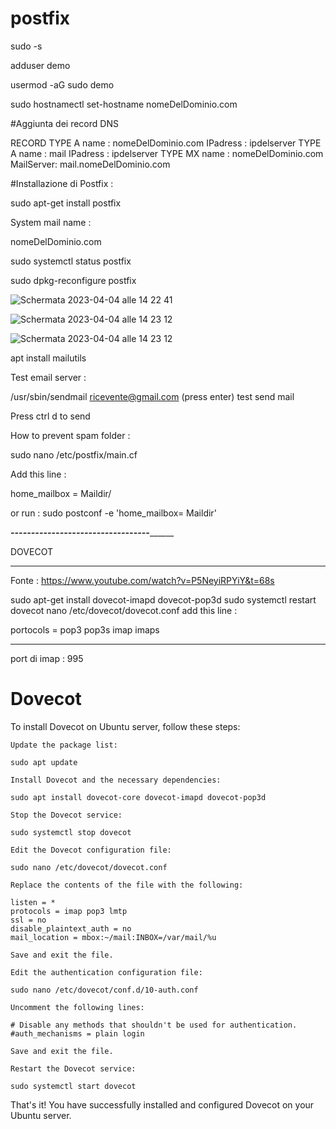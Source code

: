 # postfix


sudo -s

adduser demo

usermod -aG sudo demo

sudo hostnamectl set-hostname nomeDelDominio.com


#Aggiunta dei record DNS


RECORD 
TYPE A  name : nomeDelDominio.com IPadress : ipdelserver
TYPE A  name : mail    IPadress : ipdelserver
TYPE MX name : nomeDelDominio.com    MailServer: mail.nomeDelDominio.com


#Installazione di Postfix :

sudo apt-get install postfix


System mail name :

nomeDelDominio.com

sudo systemctl status postfix

sudo dpkg-reconfigure postfix

![Schermata 2023-04-04 alle 14 22 41](https://user-images.githubusercontent.com/98833112/229790186-6dede353-1f9a-49f0-81b8-a1ccfb4985f2.png)


![Schermata 2023-04-04 alle 14 23 12](https://user-images.githubusercontent.com/98833112/229790299-46951197-f967-4774-a73c-6f22a85a960f.png)


![Schermata 2023-04-04 alle 14 23 12](https://user-images.githubusercontent.com/98833112/229790442-71f480cb-234b-49a2-9d55-b2662b0b66d6.png)


apt install mailutils



Test email server :

/usr/sbin/sendmail ricevente@gmail.com (press enter)
test send mail

Press ctrl d  to send


How to prevent spam folder :

sudo nano /etc/postfix/main.cf

Add this line :

home_mailbox = Maildir/

or run : sudo postconf -e 'home_mailbox= Maildir\'

_________----------------------------------_______________


DOVECOT

_________________________________________________________

Fonte : https://www.youtube.com/watch?v=P5NeyiRPYiY&t=68s

sudo apt-get install dovecot-imapd dovecot-pop3d
sudo systemctl restart dovecot
nano /etc/dovecot/dovecot.conf
add this line :

portocols = pop3 pop3s imap imaps

____________________________________________

port di imap : 995



# Dovecot


To install Dovecot on Ubuntu server, follow these steps:

    Update the package list:

    sudo apt update

    Install Dovecot and the necessary dependencies:

    sudo apt install dovecot-core dovecot-imapd dovecot-pop3d

    Stop the Dovecot service:

    sudo systemctl stop dovecot

    Edit the Dovecot configuration file:

    sudo nano /etc/dovecot/dovecot.conf

    Replace the contents of the file with the following:

    listen = *
    protocols = imap pop3 lmtp
    ssl = no
    disable_plaintext_auth = no
    mail_location = mbox:~/mail:INBOX=/var/mail/%u

    Save and exit the file.

    Edit the authentication configuration file:

    sudo nano /etc/dovecot/conf.d/10-auth.conf

    Uncomment the following lines:

    # Disable any methods that shouldn't be used for authentication.
    #auth_mechanisms = plain login

    Save and exit the file.

    Restart the Dovecot service:

    sudo systemctl start dovecot

That's it! You have successfully installed and configured Dovecot on your Ubuntu server.







